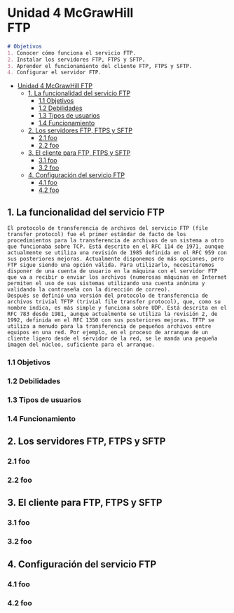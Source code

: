# Unidad 4 McGrawHill <br> FTP

```md
# Objetivos
1. Conocer cómo funciona el servicio FTP.
2. Instalar los servidores FTP, FTPS y SFTP.
3. Aprender el funcionamiento del cliente FTP, FTPS y SFTP.
4. Configurar el servidor FTP.
```

- [Unidad 4 McGrawHill  FTP](#unidad-4-mcgrawhill--ftp)
  - [1. La funcionalidad del servicio FTP](#1-la-funcionalidad-del-servicio-ftp)
    - [1.1 Objetivos](#11-objetivos)
    - [1.2 Debilidades](#12-debilidades)
    - [1.3 Tipos de usuarios](#13-tipos-de-usuarios)
    - [1.4 Funcionamiento](#14-funcionamiento)
  - [2. Los servidores FTP, FTPS y SFTP](#2-los-servidores-ftp-ftps-y-sftp)
    - [2.1 foo](#21-foo)
    - [2.2 foo](#22-foo)
  - [3. El cliente para FTP, FTPS y SFTP](#3-el-cliente-para-ftp-ftps-y-sftp)
    - [3.1 foo](#31-foo)
    - [3.2 foo](#32-foo)
  - [4. Configuración del servicio FTP](#4-configuración-del-servicio-ftp)
    - [4.1 foo](#41-foo)
    - [4.2 foo](#42-foo)


## 1. La funcionalidad del servicio FTP

```
El protocolo de transferencia de archivos del servicio FTP (file transfer protocol) fue el primer estándar de facto de los procedimientos para la transferencia de archivos de un sistema a otro que funcionaba sobre TCP. Está descrito en el RFC 114 de 1971, aunque actualmente se utiliza una revisión de 1985 definida en el RFC 959 con sus posteriores mejoras. Actualmente disponemos de más opciones, pero FTP sigue siendo una opción válida. Para utilizarlo, necesitaremos disponer de una cuenta de usuario en la máquina con el servidor FTP que va a recibir o enviar los archivos (numerosas máquinas en Internet permiten el uso de sus sistemas utilizando una cuenta anónima y validando la contraseña con la dirección de correo).
Después se definió una versión del protocolo de transferencia de archivos trivial TFTP (trivial file transfer protocol), que, como su nombre indica, es más simple y funciona sobre UDP. Está descrita en el RFC 783 desde 1981, aunque actualmente se utiliza la revisión 2, de 1992, definida en el RFC 1350 con sus posteriores mejoras. TFTP se utiliza a menudo para la transferencia de pequeños archivos entre equipos en una red. Por ejemplo, en el proceso de arranque de un cliente ligero desde el servidor de la red, se le manda una pequeña imagen del núcleo, suficiente para el arranque.
```

### 1.1 Objetivos
### 1.2 Debilidades
### 1.3 Tipos de usuarios
### 1.4 Funcionamiento

## 2. Los servidores FTP, FTPS y SFTP
### 2.1 foo
### 2.2 foo

## 3. El cliente para FTP, FTPS y SFTP
### 3.1 foo
### 3.2 foo

## 4. Configuración del servicio FTP
### 4.1 foo
### 4.2 foo
